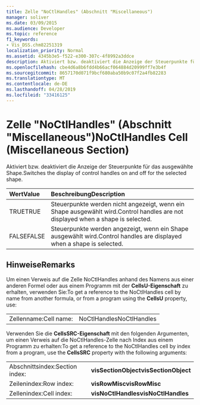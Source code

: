 ```yaml
---
title: Zelle "NoCtlHandles" (Abschnitt "Miscellaneous")
manager: soliver
ms.date: 03/09/2015
ms.audience: Developer
ms.topic: reference
f1_keywords:
- Vis_DSS.chm82251319
localization_priority: Normal
ms.assetid: 4345b3e5-f522-e300-307c-4f8992a3ddce
description: Aktiviert bzw. deaktiviert die Anzeige der Steuerpunkte für das ausgewählte Shape.
ms.openlocfilehash: cbe4d6a8b6fdd4b66acf064884d20999ff7e3b4f
ms.sourcegitcommit: 8657170d071f9bcf680aba50b9c07f2a4fb82283
ms.translationtype: MT
ms.contentlocale: de-DE
ms.lasthandoff: 04/28/2019
ms.locfileid: "33416125"
---
```

# <a name="noctlhandles-cell-miscellaneous-section"></a><span data-ttu-id="a3fb7-103">Zelle "NoCtlHandles" (Abschnitt "Miscellaneous")</span><span class="sxs-lookup"><span data-stu-id="a3fb7-103">NoCtlHandles Cell (Miscellaneous Section)</span></span>

<span data-ttu-id="a3fb7-104">Aktiviert bzw. deaktiviert die Anzeige der Steuerpunkte für das ausgewählte Shape.</span><span class="sxs-lookup"><span data-stu-id="a3fb7-104">Switches the display of control handles on and off for the selected shape.</span></span>
  
|<span data-ttu-id="a3fb7-105">**Wert**</span><span class="sxs-lookup"><span data-stu-id="a3fb7-105">**Value**</span></span>|<span data-ttu-id="a3fb7-106">**Beschreibung**</span><span class="sxs-lookup"><span data-stu-id="a3fb7-106">**Description**</span></span>|
|:-----|:-----|
| <span data-ttu-id="a3fb7-107">TRUE</span><span class="sxs-lookup"><span data-stu-id="a3fb7-107">TRUE</span></span>  <br/> | <span data-ttu-id="a3fb7-108">Steuerpunkte werden nicht angezeigt, wenn ein Shape ausgewählt wird.</span><span class="sxs-lookup"><span data-stu-id="a3fb7-108">Control handles are not displayed when a shape is selected.</span></span>  <br/> |
| <span data-ttu-id="a3fb7-109">FALSE</span><span class="sxs-lookup"><span data-stu-id="a3fb7-109">FALSE</span></span>  <br/> | <span data-ttu-id="a3fb7-110">Steuerpunkte werden angezeigt, wenn ein Shape ausgewählt wird.</span><span class="sxs-lookup"><span data-stu-id="a3fb7-110">Control handles are displayed when a shape is selected.</span></span>  <br/> |
   
## <a name="remarks"></a><span data-ttu-id="a3fb7-111">Hinweise</span><span class="sxs-lookup"><span data-stu-id="a3fb7-111">Remarks</span></span>

<span data-ttu-id="a3fb7-112">Um einen Verweis auf die Zelle NoCtlHandles anhand des Namens aus einer anderen Formel oder aus einem Programm mit der **CellsU-Eigenschaft** zu erhalten, verwenden Sie:</span><span class="sxs-lookup"><span data-stu-id="a3fb7-112">To get a reference to the NoCtlHandles cell by name from another formula, or from a program using the **CellsU** property, use:</span></span> 
  
|||
|:-----|:-----|
| <span data-ttu-id="a3fb7-113">Zellenname:</span><span class="sxs-lookup"><span data-stu-id="a3fb7-113">Cell name:</span></span>  <br/> | <span data-ttu-id="a3fb7-114">NoCtlHandles</span><span class="sxs-lookup"><span data-stu-id="a3fb7-114">NoCtlHandles</span></span>  <br/> |
   
<span data-ttu-id="a3fb7-115">Verwenden Sie die **CellsSRC-Eigenschaft** mit den folgenden Argumenten, um einen Verweis auf die NoCtlHandles-Zelle nach Index aus einem Programm zu erhalten:</span><span class="sxs-lookup"><span data-stu-id="a3fb7-115">To get a reference to the NoCtlHandles cell by index from a program, use the **CellsSRC** property with the following arguments:</span></span> 
  
|||
|:-----|:-----|
| <span data-ttu-id="a3fb7-116">Abschnittsindex:</span><span class="sxs-lookup"><span data-stu-id="a3fb7-116">Section index:</span></span>  <br/> |<span data-ttu-id="a3fb7-117">**visSectionObject**</span><span class="sxs-lookup"><span data-stu-id="a3fb7-117">**visSectionObject**</span></span> <br/> |
| <span data-ttu-id="a3fb7-118">Zeilenindex:</span><span class="sxs-lookup"><span data-stu-id="a3fb7-118">Row index:</span></span>  <br/> |<span data-ttu-id="a3fb7-119">**visRowMisc**</span><span class="sxs-lookup"><span data-stu-id="a3fb7-119">**visRowMisc**</span></span> <br/> |
| <span data-ttu-id="a3fb7-120">Zellenindex:</span><span class="sxs-lookup"><span data-stu-id="a3fb7-120">Cell index:</span></span>  <br/> |<span data-ttu-id="a3fb7-121">**visNoCtlHandles**</span><span class="sxs-lookup"><span data-stu-id="a3fb7-121">**visNoCtlHandles**</span></span> <br/> |
   

